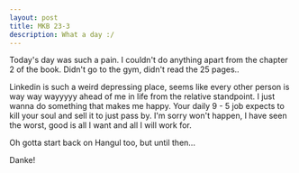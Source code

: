 ```yaml
---
layout: post
title: MKB 23-3
description: What a day :/
---
```


Today's day was such a pain. I couldn't do anything apart from the chapter 2 of the book.
Didn't go to the gym, didn't read the 25 pages..


Linkedin is such a weird depressing place, seems like every other person is way way wayyyyy ahead of me in life from the relative standpoint. I just wanna do something that makes me happy. Your daily 9 - 5 job expects to kill your soul and sell it to just pass by. I'm sorry won't happen, I have seen the worst, good is all I want and all I will work for.

Oh gotta start back on Hangul too, but until then... 


Danke!


